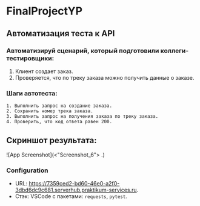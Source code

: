 # FinalProjectYP
## Автоматизация теста к API
### Автоматизируй сценарий, который подготовили коллеги-тестировщики:
1.	Клиент создает заказ.
2.	Проверяется, что по треку заказа можно получить данные о заказе.
### Шаги автотеста:
```
1. Выполнить запрос на создание заказа.
2. Сохранить номер трека заказа.
3. Выполнить запрос на получения заказа по треку заказа.
4. Проверить, что код ответа равен 200.
```
## Скриншот результата:
![App Screenshot](<"Screenshot_6">
.)
### Configuration
*	URL: https://7359ced2-bd60-46e0-a2f0-3dbd6dc9c681.serverhub.praktikum-services.ru.
*	Стэк: VSCode с пакетами: `requests`, `pytest`.

        


